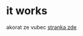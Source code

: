 # it works
akorat ze vubec
[stranka zde](https://github.com/gyarab/2023_wa_sz_prochazka_mkdocs/deployments/github-pages)
